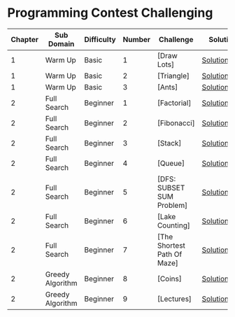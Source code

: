 # Programming Contest Challenging

| Chapter |       Sub Domain | Difficulty | Number | Challenge                     | Solution                                                           |
| ------- | ---------------- | ---------- | ------ | ----------------------------- | ------------------------------------------------------------------ |
|       1 |          Warm Up |      Basic |      1 | [Draw Lots]                   | [Solution.java](src/chapter1/basic/example1/Solution.java?ts=4)    |
|       1 |          Warm Up |      Basic |      2 | [Triangle]                    | [Solution.java](src/chapter1/basic/example2/Solution.java?ts=4)    |
|       1 |          Warm Up |      Basic |      3 | [Ants]                        | [Solution.java](src/chapter1/basic/example3/Solution.java?ts=4)    |
|       2 |      Full Search |   Beginner |      1 | [Factorial]                   | [Solution.java](src/chapter2/beginner/example1/Solution.java?ts=4) |
|       2 |      Full Search |   Beginner |      2 | [Fibonacci]                   | [Solution.java](src/chapter2/beginner/example2/Solution.java?ts=4) |
|       2 |      Full Search |   Beginner |      3 | [Stack]                       | [Solution.java](src/chapter2/beginner/example3/Solution.java?ts=4) |
|       2 |      Full Search |   Beginner |      4 | [Queue]                       | [Solution.java](src/chapter2/beginner/example4/Solution.java?ts=4) |
|       2 |      Full Search |   Beginner |      5 | [DFS: SUBSET SUM Problem]     | [Solution.java](src/chapter2/beginner/example5/Solution.java?ts=4) |
|       2 |      Full Search |   Beginner |      6 | [Lake Counting]               | [Solution.java](src/chapter2/beginner/example6/Solution.java?ts=4) |
|       2 |      Full Search |   Beginner |      7 | [The Shortest Path Of Maze]   | [Solution.java](src/chapter2/beginner/example7/Solution.java?ts=4) |
|       2 | Greedy Algorithm |   Beginner |      8 | [Coins]                       | [Solution.java](src/chapter2/beginner/example8/Solution.java?ts=4) |
|       2 | Greedy Algorithm |   Beginner |      9 | [Lectures]                    | [Solution.java](src/chapter2/beginner/example9/Solution.java?ts=4) |